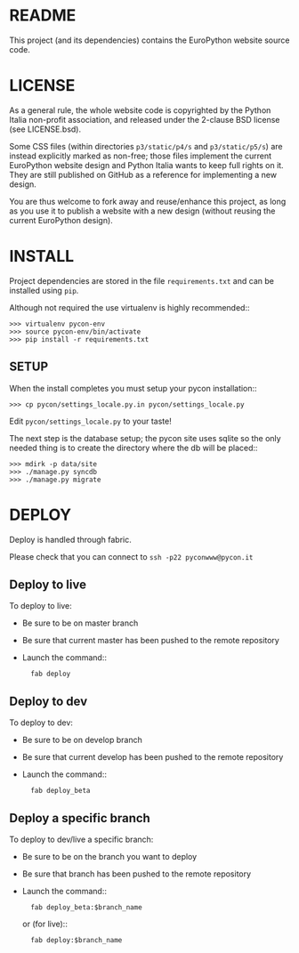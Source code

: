 README
======
This project (and its dependencies) contains the EuroPython website source code.

LICENSE
=======
As a general rule, the whole website code is copyrighted by the Python Italia non-profit association, and released under the 2-clause BSD license (see LICENSE.bsd).

Some CSS files (within directories `p3/static/p4/s` and `p3/static/p5/s`) are instead explicitly marked as non-free; those files implement the current EuroPython website design and Python Italia wants to keep full rights on it. They are still published on GitHub as a reference for implementing a new design.

You are thus welcome to fork away and reuse/enhance this project, as long as you use it to publish a website with a new design (without reusing the current EuroPython design).


INSTALL
=======

Project dependencies are stored in the file `requirements.txt` and can be
installed using `pip`.

Although not required the use virtualenv is highly recommended::

    >>> virtualenv pycon-env
    >>> source pycon-env/bin/activate
    >>> pip install -r requirements.txt

SETUP
-----

When the install completes you must setup your pycon installation::

    >>> cp pycon/settings_locale.py.in pycon/settings_locale.py

Edit `pycon/settings_locale.py` to your taste!

The next step is the database setup; the pycon site uses sqlite so the only
needed thing is to create the directory where the db will be placed::

    >>> mdirk -p data/site
    >>> ./manage.py syncdb
    >>> ./manage.py migrate


DEPLOY
======

Deploy is handled through fabric.

Please check that you can connect to `ssh -p22 pyconwww@pycon.it`

Deploy to live
--------------

To deploy to live:

* Be sure to be on master branch
* Be sure that current master has been pushed to the remote repository
* Launch the command::

        fab deploy

    
Deploy to dev
--------------

To deploy to dev:

* Be sure to be on develop branch
* Be sure that current develop has been pushed to the remote repository
* Launch the command::

        fab deploy_beta

    
Deploy a specific branch
------------------------

To deploy to dev/live a specific branch:

* Be sure to be on the branch you want to deploy
* Be sure that branch has been pushed to the remote repository
* Launch the command::

        fab deploy_beta:$branch_name

  or (for live)::

        fab deploy:$branch_name


